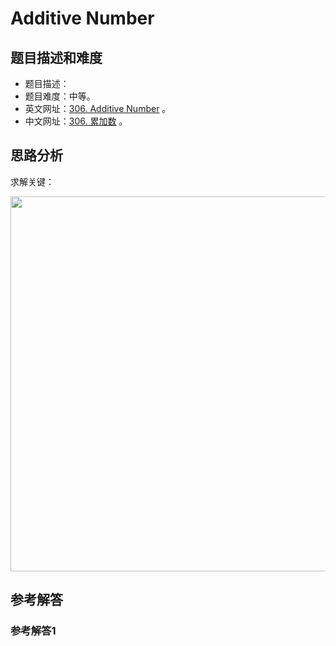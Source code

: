 # Additive Number

## 题目描述和难度
+ 题目描述：
+ 题目难度：中等。
+ 英文网址：[306. Additive Number](https://leetcode.com/problems/additive-number/description/)  。
+ 中文网址：[306. 累加数](https://leetcode-cn.com/problems/additive-number/description/)  。
## 思路分析
求解关键：

<img src="https://liweiwei1419.github.io/images/leetcode-solution/" width="600">

## 参考解答
### 参考解答1

```java

```